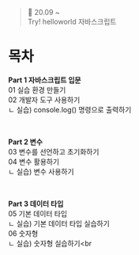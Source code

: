 ﻿> 👑  20.09 ~ <br>
> Try! helloworld 자바스크립트

# 목차

**Part 1 자바스크립트 입문**<br>
01 실습 환경 만들기<br>
02 개발자 도구 사용하기<br>
  ㄴ 실습) console.log() 명령으로 출력하기<br>

<br>

**Part 2 변수**<br>
03 변수를 선언하고 초기화하기<br>
04 변수 활용하기<br>
  ㄴ 실습) 변수 사용하기<br>
  
<br>

**Part 3 데이터 타입**<br>
05 기본 데이터 타입<br>
  ㄴ 실습) 기본 데이터 타입 실습하기<br>
06 숫자형<br>
  ㄴ 실습) 숫자형 실습하기<br